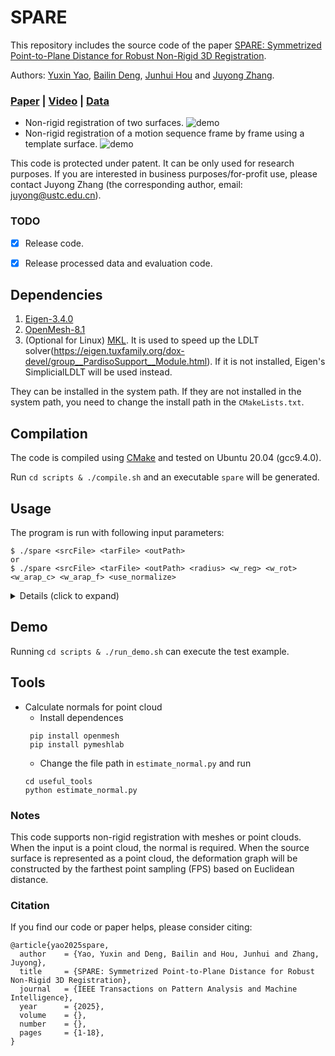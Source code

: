# SPARE
This repository includes the source code of the paper [SPARE: Symmetrized Point-to-Plane Distance for Robust Non-Rigid 3D Registration](https://arxiv.org/abs/2405.20188).

Authors: [Yuxin Yao](https://yaoyx689.github.io/), [Bailin Deng](http://www.bdeng.me/), [Junhui Hou](https://sites.google.com/site/junhuihoushomepage) and [Juyong Zhang](http://staff.ustc.edu.cn/~juyong/).

### <a href="https://arxiv.org/abs/2405.20188" target="_blank">Paper</a> | <a href="https://drive.google.com/file/d/1ms8ZI5wAM5MewnFlD6Xhlv5hf_MT6-kx/view?usp=sharing" target="_blank">Video</a> | <a href="https://huggingface.co/datasets/yaoyx689/SPARE-non-rigid-reg/tree/main" target="_blank">Data</a>

- Non-rigid registration of two surfaces.
  ![demo](images/demo.png)
- Non-rigid registration of a motion sequence frame by frame using a template surface.
  ![demo](images/tracking_video.gif)

This code is protected under patent. It can be only used for research purposes. If you are interested in business purposes/for-profit use, please contact Juyong Zhang (the corresponding author, email: juyong@ustc.edu.cn).

### TODO

- [x] Release code. 
- [x] Release processed data and evaluation code.


## Dependencies
1. [Eigen-3.4.0](http://eigen.tuxfamily.org/index.php?title=Main_Page)
2. [OpenMesh-8.1](https://www.graphics.rwth-aachen.de/software/openmesh/)
3. (Optional for Linux) [MKL](https://software.intel.com/content/www/us/en/develop/tools/oneapi/components/onemkl.html). It is used to speed up the LDLT solver(https://eigen.tuxfamily.org/dox-devel/group__PardisoSupport__Module.html). If it is not installed, Eigen's SimplicialLDLT will be used instead. 

They can be installed in the system path. If they are not installed in the system path, you need to change the install path in the `CMakeLists.txt`. 

## Compilation
The code is compiled using [CMake](https://cmake.org/) and tested on Ubuntu 20.04 (gcc9.4.0). 

Run `cd scripts & ./compile.sh` and an executable `spare` will be generated.


## Usage 
The program is run with following input parameters:
```
$ ./spare <srcFile> <tarFile> <outPath> 
or 
$ ./spare <srcFile> <tarFile> <outPath> <radius> <w_reg> <w_rot> <w_arap_c> <w_arap_f> <use_normalize>
```
<details>
  <summary> Details (click to expand) </summary>

1. `<srcFile>`: an input file storing the source mesh;

2. `<tarFile>`: an input file storing the target mesh or point cloud; 

3. `<outPath>`: an output file storing the path of registered source mesh; 

4. `<radius>`: the sampling radius of deformation graph. 

5. `<w_smo>`: the weight parameter of `smooth term` during the coarse stage.

6. `<w_rot>`: the weight parameter of `rotation matrix term` during the coarse stage.

7. `<w_arap_c>`: the weight parameter of `ARAP term` during the coarse stage.

8. `<w_arap_f>`: the weight parameter of `ARAP term` during the fine stage.

9. `<use_normalize>`: if it's set `1`, the source surface and the target surface will be scaled 
with the same scaling factor, such that they are
contained in a bounding box with a unit diagonal length during the registration process. The deformed surface will return to the original size. If the surfaces are the normalized, set it to `0`. 
</details>

## Demo 
Running `cd scripts & ./run_demo.sh` can execute the test example.

## Tools 
- Calculate normals for point cloud </summary> 
  - Install dependences
   ```
    pip install openmesh 
    pip install pymeshlab 
  ```
  - Change the file path in `estimate_normal.py` and run 
  ```
  cd useful_tools 
  python estimate_normal.py
  ``` 


### Notes
This code supports non-rigid registration with meshes or point clouds. When the input is a point cloud, the normal is required. When the source surface is represented as a point cloud, the deformation graph will be constructed by the farthest point sampling (FPS) based on Euclidean distance. 

### Citation 
If you find our code or paper helps, please consider citing:
```
@article{yao2025spare,
  author    = {Yao, Yuxin and Deng, Bailin and Hou, Junhui and Zhang, Juyong},
  title     = {SPARE: Symmetrized Point-to-Plane Distance for Robust Non-Rigid 3D Registration},
  journal   = {IEEE Transactions on Pattern Analysis and Machine Intelligence},
  year      = {2025},
  volume    = {},
  number    = {},
  pages     = {1-18},
}
```